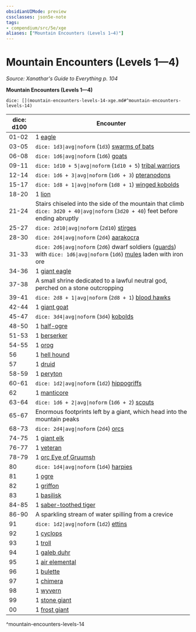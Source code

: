 ```yaml
---
obsidianUIMode: preview
cssclasses: json5e-note
tags:
- compendium/src/5e/xge
aliases: ["Mountain Encounters (Levels 1—4)"]
---
```

# Mountain Encounters (Levels 1—4)
*Source: Xanathar's Guide to Everything p. 104* 

**Mountain Encounters (Levels 1—4)**

`dice: [](mountain-encounters-levels-14-xge.md#^mountain-encounters-levels-14)`

| dice: d100 | Encounter |
|------------|-----------|
| 01-02 | 1 [eagle](/3-Mechanics/CLI/bestiary/beast/eagle.md) |
| 03-05 | `dice: 1d3\|avg\|noform` (`1d3`) [swarms of bats](/3-Mechanics/CLI/bestiary/beast/swarm-of-bats.md) |
| 06-08 | `dice: 1d6\|avg\|noform` (`1d6`) [goats](/3-Mechanics/CLI/bestiary/beast/goat.md) |
| 09-11 | `dice: 1d10 + 5\|avg\|noform` (`1d10 + 5`) [tribal warriors](/3-Mechanics/CLI/bestiary/humanoid/tribal-warrior.md) |
| 12-14 | `dice: 1d6 + 3\|avg\|noform` (`1d6 + 3`) [pteranodons](/3-Mechanics/CLI/bestiary/beast/pteranodon.md) |
| 15-17 | `dice: 1d8 + 1\|avg\|noform` (`1d8 + 1`) [winged kobolds](/3-Mechanics/CLI/bestiary/humanoid/winged-kobold.md) |
| 18-20 | 1 [lion](/3-Mechanics/CLI/bestiary/beast/lion.md) |
| 21-24 | Stairs chiseled into the side of the mountain that climb `dice: 3d20 + 40\|avg\|noform` (`3d20 + 40`) feet before ending abruptly |
| 25-27 | `dice: 2d10\|avg\|noform` (`2d10`) [stirges](/3-Mechanics/CLI/bestiary/beast/stirge.md) |
| 28-30 | `dice: 2d4\|avg\|noform` (`2d4`) [aarakocra](/3-Mechanics/CLI/bestiary/humanoid/aarakocra.md) |
| 31-33 | `dice: 2d6\|avg\|noform` (`2d6`) dwarf soldiers ([guards](/3-Mechanics/CLI/bestiary/humanoid/guard.md)) with `dice: 1d6\|avg\|noform` (`1d6`) [mules](/3-Mechanics/CLI/bestiary/beast/mule.md) laden with iron ore |
| 34-36 | 1 [giant eagle](/3-Mechanics/CLI/bestiary/beast/giant-eagle.md) |
| 37-38 | A small shrine dedicated to a lawful neutral god, perched on a stone outcropping |
| 39-41 | `dice: 2d8 + 1\|avg\|noform` (`2d8 + 1`) [blood hawks](/3-Mechanics/CLI/bestiary/beast/blood-hawk.md) |
| 42-44 | 1 [giant goat](/3-Mechanics/CLI/bestiary/beast/giant-goat.md) |
| 45-47 | `dice: 3d4\|avg\|noform` (`3d4`) [kobolds](/3-Mechanics/CLI/bestiary/humanoid/kobold.md) |
| 48-50 | 1 [half-ogre](/3-Mechanics/CLI/bestiary/giant/half-ogre-ogrillon.md) |
| 51-53 | 1 [berserker](/3-Mechanics/CLI/bestiary/humanoid/berserker.md) |
| 54-55 | 1 [orog](/3-Mechanics/CLI/bestiary/humanoid/orog.md) |
| 56 | 1 [hell hound](/3-Mechanics/CLI/bestiary/fiend/hell-hound.md) |
| 57 | 1 [druid](/3-Mechanics/CLI/bestiary/humanoid/druid.md) |
| 58-59 | 1 [peryton](/3-Mechanics/CLI/bestiary/monstrosity/peryton.md) |
| 60-61 | `dice: 1d2\|avg\|noform` (`1d2`) [hippogriffs](/3-Mechanics/CLI/bestiary/monstrosity/hippogriff.md) |
| 62 | 1 [manticore](/3-Mechanics/CLI/bestiary/monstrosity/manticore.md) |
| 63-64 | `dice: 1d6 + 2\|avg\|noform` (`1d6 + 2`) [scouts](/3-Mechanics/CLI/bestiary/humanoid/scout.md) |
| 65-67 | Enormous footprints left by a giant, which head into the mountain peaks |
| 68-73 | `dice: 2d4\|avg\|noform` (`2d4`) [orcs](/3-Mechanics/CLI/bestiary/humanoid/orc.md) |
| 74-75 | 1 [giant elk](/3-Mechanics/CLI/bestiary/beast/giant-elk.md) |
| 76-77 | 1 [veteran](/3-Mechanics/CLI/bestiary/humanoid/veteran.md) |
| 78-79 | 1 [orc Eye of Gruumsh](/3-Mechanics/CLI/bestiary/humanoid/orc-eye-of-gruumsh.md) |
| 80 | `dice: 1d4\|avg\|noform` (`1d4`) [harpies](/3-Mechanics/CLI/bestiary/monstrosity/harpy.md) |
| 81 | 1 [ogre](/3-Mechanics/CLI/bestiary/giant/ogre.md) |
| 82 | 1 [griffon](/3-Mechanics/CLI/bestiary/monstrosity/griffon.md) |
| 83 | 1 [basilisk](/3-Mechanics/CLI/bestiary/monstrosity/basilisk.md) |
| 84-85 | 1 [saber-toothed tiger](/3-Mechanics/CLI/bestiary/beast/saber-toothed-tiger.md) |
| 86-90 | A sparkling stream of water spilling from a crevice |
| 91 | `dice: 1d2\|avg\|noform` (`1d2`) [ettins](/3-Mechanics/CLI/bestiary/giant/ettin.md) |
| 92 | 1 [cyclops](/3-Mechanics/CLI/bestiary/giant/cyclops.md) |
| 93 | 1 [troll](/3-Mechanics/CLI/bestiary/giant/troll.md) |
| 94 | 1 [galeb duhr](/3-Mechanics/CLI/bestiary/elemental/galeb-duhr.md) |
| 95 | 1 [air elemental](/3-Mechanics/CLI/bestiary/elemental/air-elemental.md) |
| 96 | 1 [bulette](/3-Mechanics/CLI/bestiary/monstrosity/bulette.md) |
| 97 | 1 [chimera](/3-Mechanics/CLI/bestiary/monstrosity/chimera.md) |
| 98 | 1 [wyvern](/3-Mechanics/CLI/bestiary/dragon/wyvern.md) |
| 99 | 1 [stone giant](/3-Mechanics/CLI/bestiary/giant/stone-giant.md) |
| 00 | 1 [frost giant](/3-Mechanics/CLI/bestiary/giant/frost-giant.md) |
^mountain-encounters-levels-14